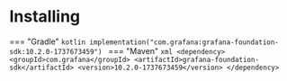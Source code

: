 # Installing

=== "Gradle"
    ```kotlin
    implementation("com.grafana:grafana-foundation-sdk:10.2.0-1737673459")
    ```
=== "Maven"
    ```xml
    <dependency>
        <groupId>com.grafana</groupId>
        <artifactId>grafana-foundation-sdk</artifactId>
        <version>10.2.0-1737673459</version>
    </dependency>
    ```
